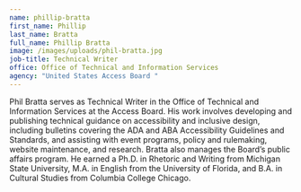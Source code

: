 ```yaml
---
name: phillip-bratta
first_name: Phillip
last_name: Bratta
full_name: Phillip Bratta
image: /images/uploads/phil-bratta.jpg
job-title: Technical Writer
office: Office of Technical and Information Services
agency: "United States Access Board "
---
```

Phil Bratta serves as Technical Writer in the Office of Technical and Information Services at the Access Board. His work involves developing and publishing technical guidance on accessibility and inclusive design, including bulletins covering the ADA and ABA Accessibility Guidelines and Standards, and assisting with event programs, policy and rulemaking, website maintenance, and research. Bratta also manages the Board’s public affairs program. He earned a Ph.D. in Rhetoric and Writing from Michigan State University, M.A. in English from the University of Florida, and B.A. in Cultural Studies from Columbia College Chicago.